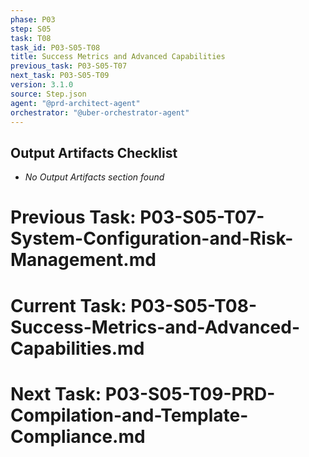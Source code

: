 ```yaml
---
phase: P03
step: S05
task: T08
task_id: P03-S05-T08
title: Success Metrics and Advanced Capabilities
previous_task: P03-S05-T07
next_task: P03-S05-T09
version: 3.1.0
source: Step.json
agent: "@prd-architect-agent"
orchestrator: "@uber-orchestrator-agent"
---
```

## Output Artifacts Checklist
- _No Output Artifacts section found_

# Previous Task: P03-S05-T07-System-Configuration-and-Risk-Management.md
# Current Task: P03-S05-T08-Success-Metrics-and-Advanced-Capabilities.md
# Next Task: P03-S05-T09-PRD-Compilation-and-Template-Compliance.md 